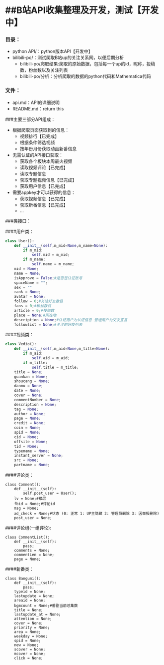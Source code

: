 ##B站API收集整理及开发，测试【开发中】
============

### 目录：
* python API/：python版本API【开发中】
* bilibili-po/：测试爬取B站up的关注关系网，以便后期分析
  * bilibili-po/爬取结果:爬取的原始数据，包括每一个up的id，昵称，投稿数，粉丝数以及关注列表
  * bilibili-po/分析：分析爬取的数据的python代码和Mathematica代码
  
### 文件：
* api.md：API的详细说明
* README.md：return this

###主要三部分API组成：
* 根据爬取页面获取到的信息：
  * 视频排行【已完成】
  * 根据条件筛选视频
  * 按年份月份获取动画新番信息
* 无需认证的API接口获取：
  * 获取各个板块本周最火视频
  * 读取视频评论【已完成】
  * 读取专题信息
  * 获取专题视频信息【已完成】
  * 获取用户信息【已完成】
* 需要appkey才可以获得的信息：
  * 获取视频信息【已完成】
  * 获取新番信息【已完成】
  * ...

###类接口：

####用户类：
```python
class User():
    def __init__(self,m_mid=None,m_name=None):
        if m_mid:
            self.mid = m_mid;
        if m_name:
            self.name = m_name;
    mid = None;
    name = None;
    isApprove = False;#是否是认证账号
    spaceName = "";
    sex = ""
    rank = None;
    avatar = None;
    follow = 0;#关注好友数目
    fans = 0;#粉丝数目
    article = 0;#投稿数
    place = None;#所在地
    description = None;#认证用户为认证信息 普通用户为交友宣言
    followlist = None;#关注的好友列表
```

####视频类：
```python
class Vedio():
    def __init__(self,m_aid=None,m_title=None):
        if m_aid:
            self.aid = m_aid;
        if m_title:
            self.title = m_title;
    title = None;
    guankan = None;
    shoucang = None;
    danmu = None;
    date = None;
    cover = None;
    commentNumber = None;
    description = None;
    tag = None;
    author = None;
    page = None;
    credit = None;
    coin = None;
    spid = None;
    cid = None;
    offsite = None;
    tid = None;
    typename = None;
    instant_server = None;
    src = None;
    partname = None;
```

####评论类：
```
class Comment():
    def __init__(self):
        self.post_user = User();
    lv = None;#楼层
    fbid = None;#评论id
    msg = None;
    ad_check = None;#状态 (0: 正常 1: UP主隐藏 2: 管理员删除 3: 因举报删除)
    post_user = None;
```

####评论组(一组评论):
```
class CommentList():
    def __init__(self):
        pass;
    comments = None;
    commentLen = None;
    page = None;
```

####新番类：
```
class Bangumi():
    def __init__(self):
        pass;
    typeid = None;
    lastupdate = None;
    areaid = None;
    bgmcount = None;#番剧当前总集数
    title = None;
    lastupdate_at = None;
    attention = None;
    cover = None;
    priority = None;
    area = None;
    weekday = None;
    spid = None;
    new = None;
    scover = None;
    mcover = None;
    click = None;
```